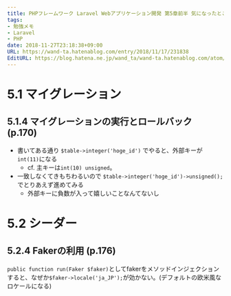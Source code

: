 ```yaml
---
title: PHPフレームワーク Laravel Webアプリケーション開発 第5章前半 気になったとこ
tags:
- 勉強メモ
- Laravel
- PHP
date: 2018-11-27T23:18:38+09:00
URL: https://wand-ta.hatenablog.com/entry/2018/11/17/231838
EditURL: https://blog.hatena.ne.jp/wand_ta/wand-ta.hatenablog.com/atom/entry/10257846132671543723
---
```


# 5.1 マイグレーション
## 5.1.4 マイグレーションの実行とロールバック (p.170)
- 書いてある通り `$table->integer('hoge_id')` でやると、外部キーが `int(11)`になる
  - cf. 主キーは`int(10) unsigned`。
- 一致しなくてきもちわるいので `$table->integer('hoge_id')->unsigned();` でとりあえず進めてみる
  - 外部キーに負数が入って嬉しいことなんてないし 
   
# 5.2 シーダー
## 5.2.4 Fakerの利用 (p.176)
`public function run(Faker $faker)`としてfakerをメソッドインジェクションすると、なぜか`$faker->locale('ja_JP');`が効かない。(デフォルトの欧米風なロケールになる)
